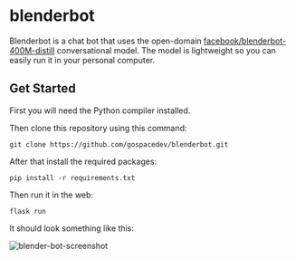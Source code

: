 # blenderbot

Blenderbot is a chat bot that uses the open-domain [facebook/blenderbot-400M-distill](https://huggingface.co/facebook/blenderbot-400M-distill) conversational model. The model is lightweight so you can easily run it in your personal computer.

## Get Started

First you will need the Python compiler installed.

Then clone this repository using this command:

```
git clone https://github.com/gospacedev/blenderbot.git
```

After that install the required packages:

```
pip install -r requirements.txt
```

Then run it in the web:
```
flask run
```

It should look something like this:

![blender-bot-screenshot](https://raw.githubusercontent.com/gospacedev/blenderbot/main/blender-bot-screenshot.png)